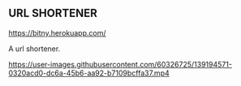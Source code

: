 ## URL SHORTENER
https://bitny.herokuapp.com/

A url shortener.


https://user-images.githubusercontent.com/60326725/139194571-0320acd0-dc6a-45b6-aa92-b7109bcffa37.mp4

